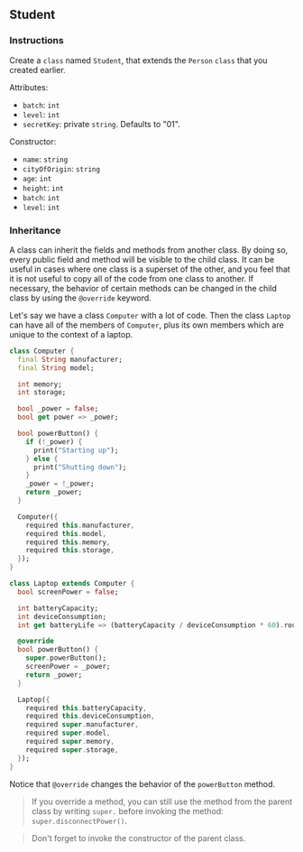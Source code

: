 ## Student

### Instructions

Create a `class` named `Student`, that extends the `Person` `class` that you created earlier.

Attributes:

- `batch`: `int`
- `level`: `int`
- `secretKey`: private `string`. Defaults to "01".

Constructor:
  - `name`: `string`
  - `cityOfOrigin`: `string`
  - `age`: `int`
  - `height`: `int`
  - `batch`: `int`
  - `level`: `int`

### Inheritance

A class can inherit the fields and methods from another class. By doing so, every public field and method will be visible to the child class. It can be useful in cases where one class is a superset of the other, and you feel that it is not useful to copy all of the code from one class to another. If necessary, the behavior of certain methods can be changed in the child class by using the `@override` keyword.

Let's say we have a class `Computer` with a lot of code. Then the class `Laptop` can have all of the members of `Computer`, plus its own members which are unique to the context of a laptop.

```dart
class Computer {
  final String manufacturer;
  final String model;

  int memory;
  int storage;

  bool _power = false;
  bool get power => _power;

  bool powerButton() {
    if (!_power) {
      print("Starting up");
    } else {
      print("Shutting down");
    }
    _power = !_power;
    return _power;
  }

  Computer({
    required this.manufacturer,
    required this.model,
    required this.memory,
    required this.storage,
  });
}
```

```dart
class Laptop extends Computer {
  bool screenPower = false;

  int batteryCapacity;
  int deviceConsumption;
  int get batteryLife => (batteryCapacity / deviceConsumption * 60).round();

  @override
  bool powerButton() {
    super.powerButton();
    screenPower = _power;
    return _power;
  }

  Laptop({
    required this.batteryCapacity,
    required this.deviceConsumption,
    required super.manufacturer,
    required super.model,
    required super.memory,
    required super.storage,
  });
}
```

Notice that `@override` changes the behavior of the `powerButton` method.

> If you override a method, you can still use the method from the parent class by writing `super.` before invoking the method: `super.disconnectPower()`.

> Don't forget to invoke the constructor of the parent class.
